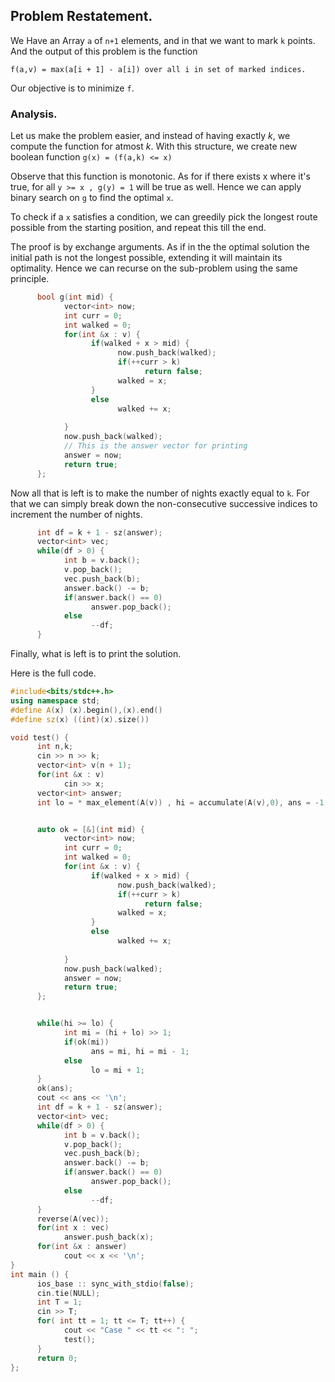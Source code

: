 ## Problem Restatement. 

We Have an Array ```a``` of ```n+1``` elements, and in that we want to mark ```k``` points. And the output of this problem is the function

```
f(a,v) = max(a[i + 1] - a[i]) over all i in set of marked indices.
```

Our objective is to minimize ```f​```. 

### Analysis.

Let us make the problem easier, and instead of having exactly $k$, we compute the function for atmost $k$. With this structure, we create new boolean function ```g(x) = (f(a,k) <= x)​```

Observe that this function is monotonic. As for if there exists x where it's true, for all ```y >= x , g(y) = 1``` will be true as well. Hence we can apply binary search on ```g​``` to find the optimal ```x```​. 

To check if a ```x``` satisfies a condition, we can greedily pick the longest route possible from the starting position, and repeat this till the end. 

The proof is by exchange arguments. As if in the the optimal solution the initial path is not the longest possible, extending it will maintain its optimality. Hence we can recurse on the sub-problem using the same principle. 

```c++
   	  bool g(int mid) {
            vector<int> now;
            int curr = 0;
            int walked = 0;
            for(int &x : v) {
                  if(walked + x > mid) {
                        now.push_back(walked);
                        if(++curr > k)
                              return false;
                        walked = x;
                  }
                  else
                        walked += x;
                  
            }
            now.push_back(walked);
          	// This is the answer vector for printing
            answer = now; 
            return true;
      };
```



Now all that is left is to make the number of nights exactly equal to ```k```. For that we can simply break down the non-consecutive successive indices to increment the number of nights. 

```c++
      int df = k + 1 - sz(answer);
      vector<int> vec;
      while(df > 0) {
            int b = v.back();
            v.pop_back();
            vec.push_back(b);
            answer.back() -= b;
            if(answer.back() == 0) 
                  answer.pop_back();
            else
                  --df;
      }
```

 

Finally, what is left is to print the solution.

Here is the full code.

```c++
#include<bits/stdc++.h>
using namespace std;
#define A(x) (x).begin(),(x).end()
#define sz(x) ((int)(x).size())

void test() {
      int n,k;
      cin >> n >> k;
      vector<int> v(n + 1);
      for(int &x : v)
            cin >> x;
      vector<int> answer;
      int lo = * max_element(A(v)) , hi = accumulate(A(v),0), ans = -1;


      auto ok = [&](int mid) {
            vector<int> now;
            int curr = 0;
            int walked = 0;
            for(int &x : v) {
                  if(walked + x > mid) {
                        now.push_back(walked);
                        if(++curr > k)
                              return false;
                        walked = x;
                  }
                  else
                        walked += x;
                  
            }
            now.push_back(walked);
            answer = now;
            return true;
      };


      while(hi >= lo) {
            int mi = (hi + lo) >> 1;
            if(ok(mi))
                  ans = mi, hi = mi - 1;
            else
                  lo = mi + 1;
      }
      ok(ans);
      cout << ans << '\n';
      int df = k + 1 - sz(answer);
      vector<int> vec;
      while(df > 0) {
            int b = v.back();
            v.pop_back();
            vec.push_back(b);
            answer.back() -= b;
            if(answer.back() == 0) 
                  answer.pop_back();
            else
                  --df;
      }
      reverse(A(vec));
      for(int x : vec)
            answer.push_back(x);
      for(int &x : answer)
            cout << x << '\n';
}
int main () {
      ios_base :: sync_with_stdio(false);
      cin.tie(NULL);
      int T = 1;
      cin >> T;
      for( int tt = 1; tt <= T; tt++) {
            cout << "Case " << tt << ": ";
            test();
      }
      return 0;
};

```

